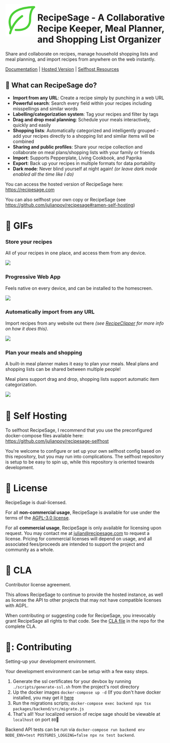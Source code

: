 <a href="https://recipesage.com"><img align="left" width="100" height="100" src="packages/frontend/src/assets/imgs/logo_green.png"></img></a>

# RecipeSage - A Collaborative Recipe Keeper, Meal Planner, and Shopping List Organizer

Share and collaborate on recipes, manage household shopping lists and meal planning, and import recipes from anywhere on the web instantly.

<a href="https://docs.recipesage.com">Documentation</a> | <a href="https://recipesage.com">Hosted Version</a> | <a href="https://github.com/julianpoy/recipesage-selfhost">Selfhost Resources</a>

## :fork_and_knife: What can RecipeSage do?

- **Import from any URL**: Create a recipe simply by punching in a web URL
- **Powerful search**: Search every field within your recipes including misspellings and similar words
- **Labelling/categorization system**: Tag your recipes and filter by tags
- **Drag and drop meal planning**: Schedule your meals interactively, quickly and easily
- **Shopping lists**: Automatically categorized and intelligently grouped - add your recipes directly to a shopping list and similar items will be combined
- **Sharing and public profiles**: Share your recipe collection and collaborate on meal plans/shopping lists with your family or friends
- **Import**: Supports Pepperplate, Living Cookbook, and Paprika
- **Export**: Back up your recipes in multiple formats for data portability
- **Dark mode**: Never blind yourself at night again! _(or leave dark mode enabled all the time like I do)_

You can access the hosted version of RecipeSage here: https://recipesage.com

You can also selfhost your own copy or RecipeSage (see https://github.com/julianpoy/recipesage#ramen-self-hosting)

# :hamburger: GIFs

### Store your recipes

All of your recipes in one place, and access them from any device.

<img src="Assets/myrecipes.gif"></img>

### Progressive Web App

Feels native on every device, and can be installed to the homescreen.

<img src="Assets/recipe-mobile.gif"></img>

### Automatically import from any URL

Import recipes from any website out there _(see [RecipeClipper](https://github.com/julianpoy/recipeclipper) for more info on how it does this)_.

<img src="Assets/automatic-import.gif"></img>

### Plan your meals and shopping

A built-in meal planner makes it easy to plan your meals. Meal plans and shopping lists can be shared between multiple people!

Meal plans support drag and drop, shopping lists support automatic item categorization.

<img src="Assets/mealplan.gif"></img>

# :ramen: Self Hosting

To selfhost RecipeSage, I recommend that you use the preconfigured docker-compose files available here: https://github.com/julianpoy/recipesage-selfhost

You're welcome to configure or set up your own selfhost config based on this repository, but you may run into complications. The selfhost repository is setup to be easy to spin up, while this repository is oriented towards development.

# :bread: License

RecipeSage is dual-licensed.

For all **non-commercial usage**, RecipeSage is available for use under the terms of the [AGPL-3.0 license](https://www.gnu.org/licenses/agpl-3.0.en.html).

For all **commercial usage**, RecipeSage is only available for licensing upon request. You may contact me at julian@recipesage.com to request a license.
Pricing for commercial licenses will depend on usage, and all associated fees/proceeds are intended to support the project and community as a whole.

# :doughnut: CLA

Contributor license agreement.

This allows RecipeSage to continue to provide the hosted instance, as well as license the API to other projects that may not have compatible licenses with AGPL.

When contributing or suggesting code for RecipeSage, you irrevocably grant RecipeSage all rights to that code. See the [CLA file](docs/CLA.md) in the repo for the complete CLA.

# 🐤: Contributing

Setting-up your development environment.

Your development environment can be setup with a few easy steps.

1. Generate the ssl certificates for your devbox by running `./scripts/generate-ssl.sh` from the project's root directory
2. Up the docker images `docker-compose up -d` (If you don't have docker installed, you may get it [here](https://docs.docker.com/get-docker/)
3. Run the migrations scripts; `docker-compose exec backend npx tsx packages/backend/src/migrate.js`
4. That's all! Your localized version of recipe sage should be viewable at `localhost` on port `80`🐣

Backend API tests can be run via `docker-compose run backend env NODE_ENV=test POSTGRES_LOGGING=false npx nx test backend`.
